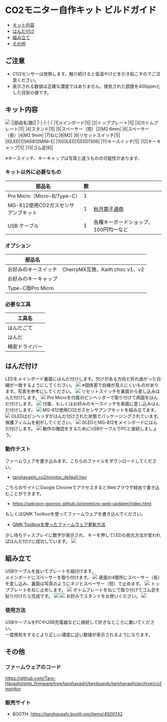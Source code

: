 # CO2モニター自作キット ビルドガイド
- [キット内容](#キット内容)
- [はんだ付け](#はんだ付け)
- [組み立て](#組み立て)
- [その他](#その他)

## ご注意
- CO2センサーは発熱します。触り続けると低温やけどを引き起こすのでご注意ください。
- 表示される数値は正確な濃度ではありません。換気された部屋を400ppmとした目安の値です。

## キット内容
![](img/IMG_2716.jpg) 
||部品名|数||
|-|-|-|-|
|1|メインボード|1||
|2|トッププレート|1||
|3|ボトムプレート|1||
|4|スタンド|1||
|5|スペーサー（短）|2|M2 6mm|
|6|スペーサー（長）|4|M2 9mm|
|7|ねじ|8|M2|
|8|リセットスイッチ|1||
|9|LED|1|SK6812MINI-E|
|10|OLED|1|SSD1306|
|11|キースイッチ|1||
|12|キーキャップ|1||
|13|ゴム足|6||

※キースイッチ、キーキャップは写真と違うものの可能性があります。

### キット以外に必要なもの
|部品名|数||
|-|-|-|
|Pro Micro（Micro-B/Type-C）|1||
|MG-812使用CO2ガスセンサアンプキット|1|[秋月電子通商](https://akizukidenshi.com/catalog/g/gK-16446/)|
|USB ケーブル|1|各種キーボードショップ、100円均一など|

### オプション
|部品名||
|-|-|
|お好みのキースイッチ|CherryMX互換、Kailh choc v1、v2|
|お好みのキーキャップ||
|Type-C版Pro Micro||

### 必要な工具
|工具名|
|-|
|はんだごて|
|はんだ|
|精密ドライバー|

## はんだ付け
LEDをメインボード裏面にはんだ付けします。欠けがある方向と折れ曲がった白線が一致するようにしてください。
![](img/IMG_2440.jpeg) 
※個体差で白線が見えにくいものがあります。写真を参考にしてください。
![](img/IMG_2446.jpeg) 
リセットスイッチを裏面から差し込みはんだ付けします。
![](img/IMG_2450.jpeg) 
Pro Microを付属のピンヘッダーで取り付けて両面をはんだ付けします。
![](img/IMG_2723.jpeg) 
付属、もしくはお好みのキースイッチを表面に差し込みはんだ付けします。
![](img/IMG_2732.jpeg) 
MG-812使用CO2ガスセンサアンプキットを組み立てます。
![](img/IMG_2457.jpeg) 
OLEDはピンヘッダがはんだ付けされた状態でパッケージングされています。保護フィルムを剥がしてください。
![](img/IMG_2719.jpeg) 
OLEDとMG-812をメインボードにはんだ付けします。
![](img/IMG_2733.jpeg) 
動作の確認をするためにUSBケーブルでPCと接続しましょう。

### 動作テスト
ファームウェアを書き込みます。こちらのファイルをダウンロードしてください。
- [tarohayashi_co2monitor_default.hex](https://github.com/Taro-Hayashi/co2monitor/releases/download/0.21.6/tarohayashi_co2monitor_default.hex)

こちらのサイトにGoogle ChromeでアクセスするとWebブラウザ経由で書き込むことができます。
- https://sekigon-gonnoc.github.io/promicro-web-updater/index.html

もしくはQMK Toolboxを使ってファームウェアを書き込んでください。
- [QMK Toolboxを使ったファームウェア更新方法](firmware.md)

少し待ちディスプレイに数字が表示され、キーを押してLEDの発光方法が変わればはんだ付けに成功しています。
![](img/IMG_2736.jpeg) 

## 組み立て
USBケーブルを抜いてプレートを組付けます。  
メインボードにスペーサーを取り付けます。
![](img/IMG_2479.jpeg) 
表面の4箇所にスペーサー（長）を差し込み、裏面は写真のようにネジとスペーサー（短）で止めます。
![](img/IMG_2485.jpeg) 
トッププレートをねじ止めします。
![](img/IMG_2489.jpeg) 
ボトムプレートをねじで取り付けてゴム足を貼り付けたら完成です。
![](img/IMG_2494.jpeg) 
![](img/IMG_2742.jpeg) 
お好みでスタンドをお使いください。
![](img/IMG_2748.jpeg) 
### 使用方法
USBケーブルをPCやUSB充電器などに接続して好きなところに置いてください。  
一度換気をするとより正しい濃度に近い数値が表示されるようになります。


## その他
### ファームウェアのコード
https://github.com/Taro-Hayashi/qmk_firmware/tree/tarohayashi/keyboards/tarohayashi/archive/co2monitor

### 販売サイト
- BOOTH: https://tarohayashi.booth.pm/items/4500742
